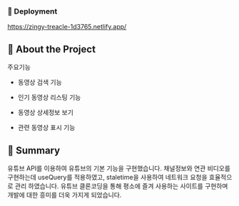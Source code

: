 ### :triangular_flag_on_post: Deployment
https://zingy-treacle-1d3765.netlify.app/




## :star2: About the Project

주요기능

- 동영상 검색 기능

- 인기 동영상 리스팅 기능

- 동영상 상세정보 보기

- 관련 동영상 표시 기능

 




## :page_facing_up: Summary
유튜브 API를 이용하여 유튜브의 기본 기능을 구현했습니다.
채널정보와 연관 비디오를 구현하는데 useQuery를 적용하였고, staletime을 사용하여 네트워크 요청을 효율적으로 관리 하였습니다. 유튜브 클론코딩을 통해 평소에 즐겨 사용하는 사이트를 구현하며 개발에 대한 흥미를 더욱 가지게 되었습니다.

​

​


 
